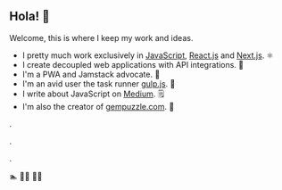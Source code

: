 ## Hola! 👋

Welcome, this is where I keep my work and ideas.  

- I pretty much work exclusively in [JavaScript](https://developer.mozilla.org/en-US/docs/Web/JavaScript), [React.js](http://reactjs.org/) and [Next.js](http://nextjs.org/). ⚛️
- I create decoupled web applications with API integrations.  🚀
- I'm a PWA and Jamstack advocate. 📱
- I'm an avid user the task runner [gulp.js](https://gulpjs.com). 🥤
- I write about JavaScript on [Medium](https://medium.com/@andresdhn). 🗒
- I'm also the creator of [gempuzzle.com](https://gempuzzle.com). 🧩


.

.

.

🏊 🏃‍♂️ 🚴‍♂️



<!--
**andresdhn/andresdhn** is a ✨ _special_ ✨ repository because its `README.md` (this file) appears on your GitHub profile.

Here are some ideas to get you started:

- 🔭 I’m currently working on Jamstack ...
- 🌱 I’m currently learning ...
- 👯 I’m looking to collaborate on ...
- 🤔 I’m looking for help with ...
- 💬 Ask me about ...
- 📫 How to reach me: ...
- 😄 Pronouns: ...
- ⚡ Fun fact: ...
-->
